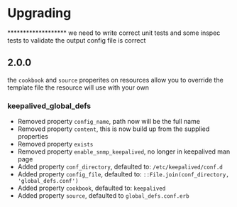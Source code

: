 # Upgrading

******************* we need to write correct unit tests and some inspec tests to validate the output config file is correct

## 2.0.0

the `cookbook` and `source` properites on resources allow you to override the template file the resource will use with your own

### keepalived_global_defs

- Removed property `config_name`, path now will be the full name
- Removed property `content`, this is now build up from the supplied properties
- Removed property `exists`
- Removed property `enable_snmp_keepalived`, no longer in keepalived man page
- Added property `conf_directory`, defaulted to: `/etc/keepalived/conf.d`
- Added property `config_file`, defaulted to: `::File.join(conf_directory, 'global_defs.conf')`
- Added property `cookbook`, defaulted to: `keepalived`
- Added property `source`, defaulted to `global_defs.conf.erb`
